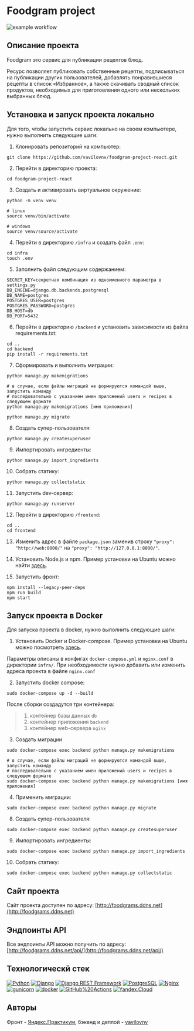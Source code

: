 # Foodgram project

![example workflow](https://github.com/vavilovnv/foodgram-project-react/actions/workflows/foodgram_workflow.yml/badge.svg)  

## Описание проекта 
 
Foodgram это сервис для публикации рецептов блюд. 
 
Ресурс позволяет публиковать собственные рецепты, подписываться на публикации других пользователей, добавлять понравившиеся рецепты в список «Избранное», а также скачивать сводный список продуктов, необходимых для приготовления одного или нескольких выбранных блюд.
 
## Установка и запуск проекта локально

Для того, чтобы запустить сервис локально на своем компьютере, нужно выполнить следующие шаги:

1. Клонировать репозиторий на компьютер:
```
git clone https://github.com/vavilovnv/foodgram-project-react.git
```

2. Перейти в директорию проекта:
```
cd foodgram-project-react
```

3. Cоздать и активировать виртуальное окружение:

```
python -m venv venv

# linux
source venv/bin/activate

# windows
source venv/source/activate
```

4. Перейти в директорию `/infra` и создать файл `.env`:

```
cd infra
touch .env
```

5. Заполнить файл следующим содержанием:
```
SECRET_KEY=секретная комбинация из одноименного параметра в settings.py
DB_ENGINE=django.db.backends.postgresql
DB_NAME=postgres
POSTGRES_USER=postgres
POSTGRES_PASSWORD=postgres
DB_HOST=db
DB_PORT=5432
```

6. Перейти в директорию `/backend` и установить зависимости из файла requirements.txt:

```
cd ..
cd backend
pip install -r requirements.txt
```

7. Сформировать и выполнить миграции:

```
python manage.py makemigrations

# в случае, если файлы миграций не формируются командой выше, запустить команду
# последовательно с указанием имен приложений users и recipes в следующем формате
python manage.py makemigrations [имя приложения]

python manage.py migrate
```

8. Создать супер-пользователя:
```
python manage.py createsuperuser
```

9. Импортировать ингредиенты:
```
python manage.py import_ingredients
```

10. Собрать статику:
```
python manage.py collectstatic
```

11. Запустить dev-сервер:
```
python manage.py runserver
```

12. Перейти в директорию `/frontend`:
```
cd ..
cd frontend
```

13. Изменить адрес в файле `package.json` заменив строку `"proxy": "http://web:8000/"` на `"proxy": "http://127.0.0.1:8000/"`.

14. Установить Node.js и npm. Пример установки на Ubuntu можно найти [здесь](https://www.digitalocean.com/community/tutorials/how-to-install-node-js-on-ubuntu-20-04).

15. Запустить фронт:
```
npm install --legacy-peer-deps
npm run build
npm start
```


## Запуск проекта в Docker

Для запуска проекта в docker, нужно выполнить следующие шаги:

1. Установить Docker и Docker-compose. Пример установки на Ubuntu можно посмотреть [здесь](https://www.digitalocean.com/community/tutorials/how-to-install-and-use-docker-compose-on-ubuntu-20-04-ru).

Параметры описаны в конфигах `docker-compose.yml` и `nginx.conf` в директории `infra/`. При необходимости нужно добавить или изменить адреса проекта в файле `nginx.conf`

2. Запустить docker compose:
```
sudo docker-compose up -d --build
```
  
  После сборки создадутся три контейнера:
  > 1. контейнер базы данных `db`
  > 2. контейнер приложения `backend`
  > 3. контейнер web-сервера `nginx`

3. Создать миграции
```
sudo docker-compose exec backend python manage.py makemigrations

# в случае, если файлы миграций не формируются командой выше, запустить команду
# последовательно с указанием имен приложений users и recipes в следующем формате
sudo docker-compose exec backend python manage.py makemigrations [имя приложения]
```

4. Применить миграции:
```
sudo docker-compose exec backend python manage.py migrate
```

8. Создать супер-пользователя:
```
sudo docker-compose exec backend python manage.py createsuperuser
```

9. Импортировать ингредиенты:
```
sudo docker-compose exec backend python manage.py import_ingredients
```

10. Собрать статику:
```
sudo docker-compose exec backend python manage.py collectstatic
```


## Сайт проекта
Сайт проекта доступен по адресу: [http://foodgrams.ddns.net](http://foodgrams.ddns.net)


## Эндпоинты API
Все эндпоинты API можно получить по адресу: [http://foodgrams.ddns.net/api/](http://foodgrams.ddns.net/api/)


## Технологическй стек

[![Python](https://img.shields.io/badge/-Python-464646?style=flat-square&logo=Python)](https://www.python.org/)
[![Django](https://img.shields.io/badge/-Django-464646?style=flat-square&logo=Django)](https://www.djangoproject.com/)
[![Django REST Framework](https://img.shields.io/badge/-Django%20REST%20Framework-464646?style=flat-square&logo=Django%20REST%20Framework)](https://www.django-rest-framework.org/)
[![PostgreSQL](https://img.shields.io/badge/-PostgreSQL-464646?style=flat-square&logo=PostgreSQL)](https://www.postgresql.org/)
[![Nginx](https://img.shields.io/badge/-NGINX-464646?style=flat-square&logo=NGINX)](https://nginx.org/ru/)
[![gunicorn](https://img.shields.io/badge/-gunicorn-464646?style=flat-square&logo=gunicorn)](https://gunicorn.org/)
[![docker](https://img.shields.io/badge/-Docker-464646?style=flat-square&logo=docker)](https://www.docker.com/)
[![GitHub%20Actions](https://img.shields.io/badge/-GitHub%20Actions-464646?style=flat-square&logo=GitHub%20actions)](https://github.com/features/actions)
[![Yandex.Cloud](https://img.shields.io/badge/-Yandex.Cloud-464646?style=flat-square&logo=Yandex.Cloud)](https://cloud.yandex.ru/)

## Авторы

Фронт - [Яндекс.Практикум](https://github.com/yandex-praktikum), бэкенд и деплой - [vavilovnv](https://github.com/vavilovnv)

